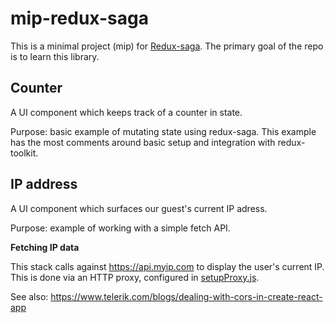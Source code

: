 # mip-redux-saga

This is a minimal project (mip) for [Redux-saga](https://redux-saga.js.org). The primary goal of the repo is to learn this library.

## Counter

A UI component which keeps track of a counter in state.

Purpose: basic example of mutating state using redux-saga. This example has the most comments around basic setup and integration with redux-toolkit.

## IP address

A UI component which surfaces our guest's current IP adress.

Purpose: example of working with a simple fetch API.

**Fetching IP data**

This stack calls against https://api.myip.com to display the user's current IP. This is done via an HTTP proxy, configured in [setupProxy.js](./src/setupProxy.js).

See also: https://www.telerik.com/blogs/dealing-with-cors-in-create-react-app
